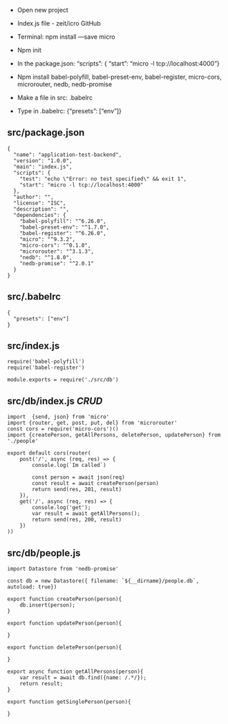 - Open new project
- Index.js file - zeit/icro GitHub
- Terminal: npm install —save micro
- Npm init
- In the package.json: “scripts”: { “start”: “micro -l tcp://localhost:4000”}
- Npm install babel-polyfill, babel-preset-env, babel-register, micro-cors, microrouter, nedb, nedb-promise

- Make a file in src: .babelrc 
- Type in .babelrc: {“presets”: [“env”]}

## src/package.json
```
{
  "name": "application-test-backend",
  "version": "1.0.0",
  "main": "index.js",
  "scripts": {
    "test": "echo \"Error: no test specified\" && exit 1",
    "start": "micro -l tcp://localhost:4000"
  },
  "author": "",
  "license": "ISC",
  "description": "",
  "dependencies": {
    "babel-polyfill": "^6.26.0",
    "babel-preset-env": "^1.7.0",
    "babel-register": "^6.26.0",
    "micro": "^9.3.2",
    "micro-cors": "^0.1.0",
    "microrouter": "^3.1.3",
    "nedb": "^1.8.0",
    "nedb-promise": "^2.0.1"
  }
}
```

## src/.babelrc
```
{
  "presets": ["env"]
}
```

## src/index.js
```
require('babel-polyfill')
require('babel-register')

module.exports = require('./src/db')

```

## src/db/index.js ***CRUD***
```
import  {send, json} from 'micro'
import {router, get, post, put, del} from 'microrouter'
const cors = require('micro-cors')()
import {createPerson, getAllPersons, deletePerson, updatePerson} from './people'

export default cors(router(
    post('/', async (req, res) => {
        console.log(`Im called`)

        const person = await json(req)
        const result = await createPerson(person)
        return send(res, 201, result)
    }),
    get('/', async (req, res) => {
        console.log('get');
        var result = await getAllPersons();
        return send(res, 200, result)
    })
))
```

## src/db/people.js
```
import Datastore from 'nedb-promise'

const db = new Datastore({ filename: `${__dirname}/people.db`, autoload: true})

export function createPerson(person){
    db.insert(person);
}

export function updatePerson(person){

}

export function deletePerson(person){

}

export async function getAllPersons(person){
    var result = await db.find({name: /.*/});
    return result;
}

export function getSinglePerson(person){

}

```
